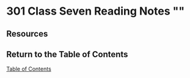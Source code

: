 # 301 Class Seven Reading Notes ""

## Resources

## Return to the Table of Contents

[Table of Contents](https://todd75.github.io/reading-notes/)

